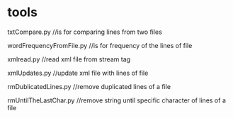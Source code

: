 # tools
txtCompare.py //is for comparing lines from two files

wordFrequencyFromFile.py //is for frequency of the lines of file

xmlread.py //read xml file from stream tag

xmlUpdates.py //update xml file with lines of file

rmDublicatedLines.py //remove duplicated lines of a file

rmUntilTheLastChar.py //remove string until specific character of lines of a file

